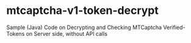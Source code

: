 # mtcaptcha-v1-token-decrypt
Sample (Java) Code on Decrypting and Checking MTCaptcha Verified-Tokens on Server side, without API calls
